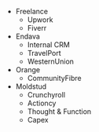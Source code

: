 * Freelance
  * Upwork
  * Fiverr
* Endava
  * Internal CRM
  * TravelPort
  * WesternUnion
* Orange
  * CommunityFibre
* Moldstud
  * Crunchyroll  
  * Actioncy
  * Thought & Function
  * Capex

